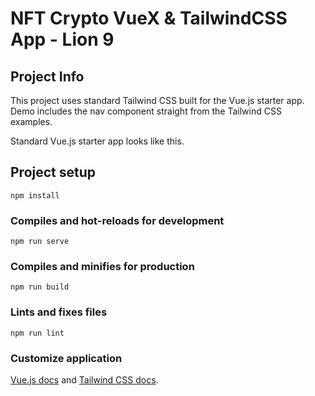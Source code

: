 # NFT Crypto VueX & TailwindCSS App - Lion 9

## Project Info

This project uses standard Tailwind CSS built for the Vue.js starter app. Demo includes the nav component straight from the Tailwind CSS examples.


Standard Vue.js starter app looks like this.


## Project setup
```
npm install
```

### Compiles and hot-reloads for development
```
npm run serve
```

### Compiles and minifies for production
```
npm run build
```

### Lints and fixes files
```
npm run lint
```

### Customize application

[Vue.js docs](https://vuejs.org/) and [Tailwind CSS docs](https://tailwindcss.com/).
